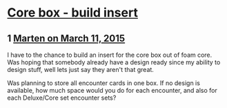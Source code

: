 # [Core box - build insert](https://community.fantasyflightgames.com/topic/137459-core-box-build-insert/)

## 1 [Marten on March 11, 2015](https://community.fantasyflightgames.com/topic/137459-core-box-build-insert/?do=findComment&comment=1485089)

I have to the chance to build an insert for the core box out of foam core.
Was hoping that somebody already have a design ready since my ability to design stuff, well lets just say they aren't that great.

Was planning to store all encounter cards in one box.
If no design is available, how much space would you do for each encounter, and also for each Deluxe/Core set encounter sets?


